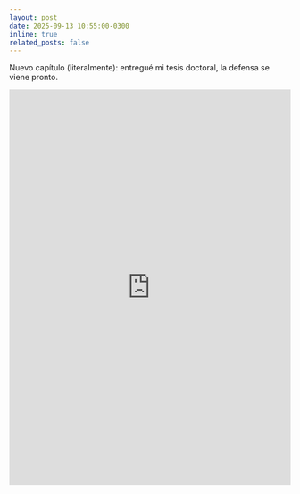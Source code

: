 ```yaml
---
layout: post
date: 2025-09-13 10:55:00-0300
inline: true
related_posts: false
---
```


Nuevo capítulo (literalmente): entregué mi tesis doctoral, la defensa se viene pronto.

<div class="mt-3" style="display: flex; justify-content: center;">
<iframe src="https://www.linkedin.com/embed/feed/update/urn:li:share:7372552982183272448" height="710" width="504" frameborder="0" allowfullscreen="" title="Embedded post"></iframe>
</div>
